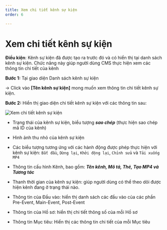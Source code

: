 ```yaml
---
title: Xem chi tiết kênh sự kiện
order: 6

---
```


# Xem chi tiết kênh sự kiện

**Điều kiện**: Kênh sự kiện đã được tạo ra trước đó và có hiển thị tại danh sách kênh sự kiện. Chức năng này giúp người dùng CMS thực hiện xem các thông tin chi tiết của kênh

**Bước 1:** Tại giao diện Danh sách kênh sự kiện

→ Click vào **[Tên kênh sự kiện]** mong muốn xem thông tin chi tiết kênh sự kiện.

**Bước 2:** Hiển thị giao diện chi tiết kênh sự kiện với các thông tin sau:

![Xem chi tiết kênh sự kiện](../images//images/view-details-event-channel.png)

- Trạng thái của kênh sự kiện, biểu tượng ***sao chép*** (thực hiện sao chép mã ID của kênh)
- Hình ảnh thu nhỏ của kênh sự kiện
- Các biểu tượng tương ứng với các hành động được phép thực hiện với kênh sự kiện: `Bắt đầu`, `Dừng lại`, `Khởi động lại`, `Chỉnh sửa` và `Tải xuống MP4`

- Thông tin cấu hình Kênh, bao gồm: ***Tên kênh, Mô tả, Thẻ, Tạo MP4 và Tương tác***

- Thanh thời gian của kênh sự kiện: giúp người dùng có thể theo dõi được hiện kênh đang ở trạng thái nào.

- Thông tin của Đầu vào: hiển thị danh sách các đầu vào của các phần Pre-Event, Main-Event, Post-Event
- Thông tin của Hồ sơ: hiển thị chi tiết thông số của mỗi Hồ sơ
- Thông tin Mục tiêu: Hiển thị các thông tin chi tiết của mỗi Mục tiêu 